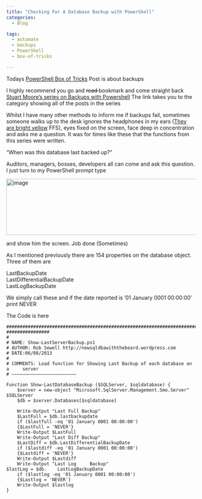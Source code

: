 ```yaml
---
title: "Checking For A Database Backup with PowerShell"
categories:
  - Blog

tags:
  - automate
  - backups
  - PowerShell
  - box-of-tricks

---
```

<P>Todays <A href="https://blog.robsewell.com/tags/#box-of-tricks" rel=noopener target=_blank>PowerShell Box of Tricks</A> Post is about backups</P>
<P>I highly recommend you go and <SPAN style="TEXT-DECORATION: line-through">read </SPAN>bookmark and come straight back <A href="http://stuart-moore.com/category/31-days-of-sql-server-backup-and-restore-with-powershell/" rel=noopener target=_blank>Stuart Moore’s series on Backups with Powershell</A> The link takes you to the category showing all of the posts in the series</P>
<P>Whilst I have many other methods to inform me if backups fail, sometimes someone walks up to the desk ignores the headphones in my ears (<A href="http://www.amazon.com/EMPIRE-Yellow-Stereo-Earbud-Headphones/dp/B00E3G3JBE">They are bright yellow</A> FFS), eyes fixed on the screen, face deep in concentration and asks me a question. It was for times like these that the functions from this series were written.</P>
<P>“When was this database last backed up?”</P>
<P>Auditors, managers, bosses, developers all can come and ask this question. I just turn to my PowerShell prompt type</P>
<P><A href="https://i2.wp.com/sqldbawithabeard.com/wp-content/uploads/2013/09/image76.png"><IMG title=image style="BORDER-LEFT-WIDTH: 0px; BORDER-RIGHT-WIDTH: 0px; BACKGROUND-IMAGE: none; BORDER-BOTTOM-WIDTH: 0px; PADDING-TOP: 0px; PADDING-LEFT: 0px; DISPLAY: inline; PADDING-RIGHT: 0px; BORDER-TOP-WIDTH: 0px" border=0 alt=image src="https://i2.wp.com/sqldbawithabeard.com/wp-content/uploads/2013/09/image_thumb76.png?resize=630%2C149" width=630 height=149 data-recalc-dims="1" loading="lazy"></A></P>
<P>and show him the screen. Job done (Sometimes)</P>
<P>As I mentioned previously there are 154 properties on the database object. Three of them are</P>
<P>LastBackupDate<BR>LastDifferentialBackupDate<BR>LastLogBackupDate</P>
<P>We simply call these and if the date reported is ’01 January 0001 00:00:00′ print NEVER</P>
<P>The Code is here</P>

    #############################################################################    ################
    #
    # NAME: Show-LastServerBackup.ps1
    # AUTHOR: Rob Sewell http://newsqldbawiththebeard.wordpress.com
    # DATE:06/08/2013
    #
    # COMMENTS: Load function for Showing Last Backup of each database on a     server
    # ————————————————————————
    
    Function Show-LastDatabaseBackup ($SQLServer, $sqldatabase) {
        $server = new-object "Microsoft.SqlServer.Management.Smo.Server"     $SQLServer
        $db = $server.Databases[$sqldatabase]
    
        Write-Output "Last Full Backup"
        $LastFull = $db.lastbackupdate
        if ($lastfull -eq '01 January 0001 00:00:00')
        {$LastFull = 'NEVER'}
        Write-Output $LastFull
        Write-Output "Last Diff Backup"
        $LastDiff = $db.LastDifferentialBackupDate  
        if ($lastdiff -eq '01 January 0001 00:00:00')
        {$Lastdiff = 'NEVER'}
        Write-Output $Lastdiff
        Write-Output "Last Log     Backup"                                                  $lastLog = $db.    LastLogBackupDate 
        if ($lastlog -eq '01 January 0001 00:00:00')
        {$Lastlog = 'NEVER'}
        Write-Output $lastlog
    }
